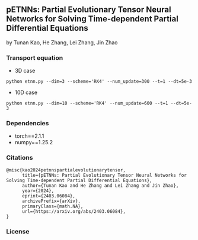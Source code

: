 ## pETNNs: Partial Evolutionary Tensor Neural Networks for Solving Time-dependent Partial Differential Equations
by Tunan Kao, He Zhang, Lei Zhang, Jin Zhao

### Transport equation

- 3D case
```
python etnn.py --dim=3 --scheme='RK4' --num_update=300 --t=1 --dt=5e-3 
```

- 10D case
```
python etnn.py --dim=10 --scheme='RK4' --num_update=600 --t=1 --dt=5e-3
```

### Dependencies
- torch==2.1.1
- numpy==1.25.2


### Citations
```
@misc{kao2024petnnspartialevolutionarytensor,
      title={pETNNs: Partial Evolutionary Tensor Neural Networks for Solving Time-dependent Partial Differential Equations}, 
      author={Tunan Kao and He Zhang and Lei Zhang and Jin Zhao},
      year={2024},
      eprint={2403.06084},
      archivePrefix={arXiv},
      primaryClass={math.NA},
      url={https://arxiv.org/abs/2403.06084}, 
}
```
### License